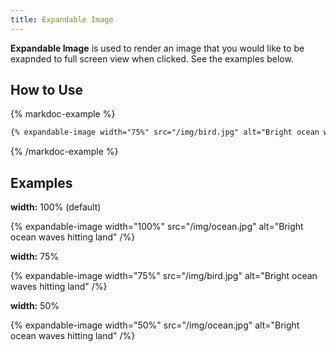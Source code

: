 ```yaml
---
title: Expandable Image
---
```


**Expandable Image** is used to render an image that you would like to be exapnded to full screen view when clicked. See the examples below.

## How to Use

{% markdoc-example %}

```markdown
{% expandable-image width="75%" src="/img/bird.jpg" alt="Bright ocean waves hitting land" /%}
```

{% /markdoc-example %}

## Examples

**width:** 100% (default)

{% expandable-image width="100%" src="/img/ocean.jpg" alt="Bright ocean waves hitting land" /%}

**width:** 75%

{% expandable-image width="75%" src="/img/bird.jpg" alt="Bright ocean waves hitting land" /%}

**width:** 50%

{% expandable-image width="50%" src="/img/ocean.jpg" alt="Bright ocean waves hitting land" /%}
